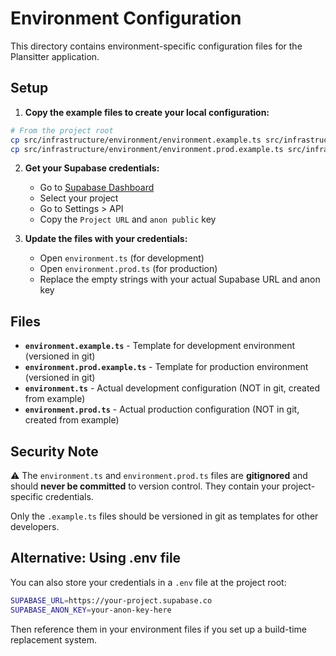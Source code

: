 # Environment Configuration

This directory contains environment-specific configuration files for the Plansitter application.

## Setup

1. **Copy the example files to create your local configuration:**

```bash
# From the project root
cp src/infrastructure/environment/environment.example.ts src/infrastructure/environment/environment.ts
cp src/infrastructure/environment/environment.prod.example.ts src/infrastructure/environment/environment.prod.ts
```

2. **Get your Supabase credentials:**
   - Go to [Supabase Dashboard](https://supabase.com/dashboard)
   - Select your project
   - Go to Settings > API
   - Copy the `Project URL` and `anon public` key

3. **Update the files with your credentials:**
   - Open `environment.ts` (for development)
   - Open `environment.prod.ts` (for production)
   - Replace the empty strings with your actual Supabase URL and anon key

## Files

- **`environment.example.ts`** - Template for development environment (versioned in git)
- **`environment.prod.example.ts`** - Template for production environment (versioned in git)
- **`environment.ts`** - Actual development configuration (NOT in git, created from example)
- **`environment.prod.ts`** - Actual production configuration (NOT in git, created from example)

## Security Note

⚠️ The `environment.ts` and `environment.prod.ts` files are **gitignored** and should **never be committed** to version control. They contain your project-specific credentials.

Only the `.example.ts` files should be versioned in git as templates for other developers.

## Alternative: Using .env file

You can also store your credentials in a `.env` file at the project root:

```bash
SUPABASE_URL=https://your-project.supabase.co
SUPABASE_ANON_KEY=your-anon-key-here
```

Then reference them in your environment files if you set up a build-time replacement system.
